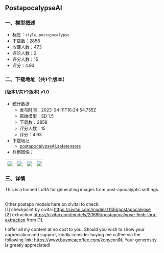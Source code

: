 ## PostapocalypseAI
### 一、模型概述

- 标签：`style`, `postapocalypse`
- 下载数：2858
- 收藏人数：473
- 评论人数：2
- 评分人数：15
- 评分：4.93

### 二、下载地址（共1个版本）

#### [版本1/共1个版本] v1.0

- 统计数据
  - 发布时间：2023-04-11T16:24:54.755Z
  - 原始模型：SD 1.5
  - 下载数：2858
  - 评分人数：15
  - 评分：4.93
- 下载地址
  - [postapocalypseAI.safetensors](https://civitai.com/api/download/models/42879)
- 样例图像：

| <img src="https://image.civitai.com/xG1nkqKTMzGDvpLrqFT7WA/83159aae-bf65-4f73-af22-7e8c42e62e00/width=450/470072.jpeg" /> | <img src="https://image.civitai.com/xG1nkqKTMzGDvpLrqFT7WA/21d1e335-fdd4-4fe9-0fd3-0385cb751200/width=450/470073.jpeg" /> | <img src="https://image.civitai.com/xG1nkqKTMzGDvpLrqFT7WA/8cc8c813-f9d8-454f-3447-96e3a9820a00/width=450/470080.jpeg" /> | <img src="https://image.civitai.com/xG1nkqKTMzGDvpLrqFT7WA/01884d64-a5cc-4d50-3541-2de08df54600/width=450/470090.jpeg" /> |
| ---- | ---- | ---- | ---- |


### 三、详情
<p>This is a trained LoRA for generating images from post-apocalyptic settings.</p><p><br />Other postapo models here on civitai to check:<br />[1] checkpoint by civitai <a target="_blank" rel="ugc" href="https://civitai.com/models/1136/postapocalypse">https://civitai.com/models/1136/postapocalypse</a><br />[2] extraction <a target="_blank" rel="ugc" href="https://civitai.com/models/20665/postapocalypse-5mb-lora-extraction">https://civitai.com/models/20665/postapocalypse-5mb-lora-extraction</a> from [1].</p><p></p><p>I offer all my content at no cost to you. Should you wish to show your appreciation and support, kindly consider buying me coffee via the following link: <a target="_blank" rel="ugc" href="https://www.buymeacoffee.com/konyconiN">https://www.buymeacoffee.com/konyconiN</a>. Your generosity is greatly appreciated!</p><p></p><p></p>